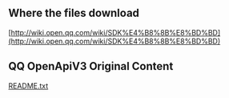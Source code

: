 ## Where the files download

[http://wiki.open.qq.com/wiki/SDK%E4%B8%8B%E8%BD%BD](http://wiki.open.qq.com/wiki/SDK%E4%B8%8B%E8%BD%BD)


## QQ OpenApiV3 Original Content

[README.txt](./README.txt)